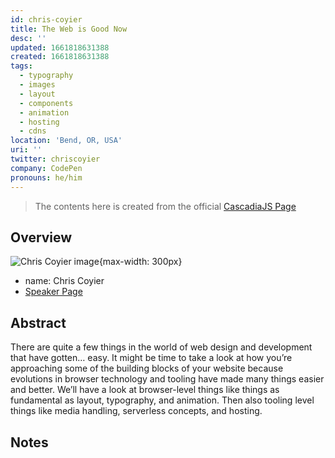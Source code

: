 ```yaml
---
id: chris-coyier
title: The Web is Good Now
desc: ''
updated: 1661818631388
created: 1661818631388
tags:
  - typography
  - images
  - layout
  - components
  - animation
  - hosting
  - cdns
location: 'Bend, OR, USA'
uri: ''
twitter: chriscoyier
company: CodePen
pronouns: he/him
---
```


<script src="https://giscus.app/client.js"
	data-repo="dendronhq/cascadia-js-2022"
	data-repo-id="R_kgDOH5vYkQ"
	data-category="Announcements"
	data-category-id="DIC_kwDOH5vYkc4CRHwm"
	data-mapping="pathname"
	data-strict="0"
	data-reactions-enabled="1"
	data-emit-metadata="0"
	data-input-position="top"
	data-theme="preferred_color_scheme"
	data-lang="en"
	data-loading="lazy"
	crossorigin="anonymous"
	async>
</script>
	

> The contents here is created from the official [CascadiaJS Page](https://2022.cascadiajs.com/speakers/chris-coyier)

## Overview

![Chris Coyier image](https://create-4jr.begin.app/_static/2022/chris-coyier.jpg){max-width: 300px}
- name: Chris Coyier
- [Speaker Page](https://2022.cascadiajs.com/speakers/chris-coyier)

## Abstract

There are quite a few things in the world of web design and development that have gotten… easy. It might be time to take a look at how you’re approaching some of the building blocks of your website because evolutions in browser technology and tooling have made many things easier and better. We’ll have a look at browser-level things like things as fundamental as layout, typography, and animation. Then also tooling level things like media handling, serverless concepts, and hosting.

## Notes